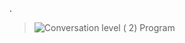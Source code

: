 .

>  ![Conversation level ( 2) Program](https://user-images.githubusercontent.com/36210723/132754618-b739b055-fc96-419c-a72a-c3ba983bbed3.png)


